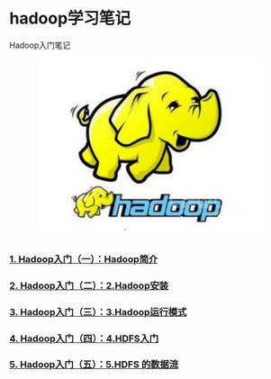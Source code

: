 # hadoop学习笔记  

Hadoop入门笔记
<div align="center"><a><img width="400" heigth="400" src="./1.笔记/imgs/1/hadoop.jpg"></a></div>

### [1. Hadoop入门（一）：Hadoop简介](./1.笔记/1.Hadoop简介.md)

### [2. Hadoop入门（二）：2.Hadoop安装](./1.笔记/2.Hadoop安装.md)

### [3. Hadoop入门（三）：3.Hadoop运行模式](./1.笔记/3.Hadoop运行模式.md)

### [4. Hadoop入门（四）：4.HDFS入门](./1.笔记/4.HDFS入门.md)

### [5. Hadoop入门（五）：5.HDFS 的数据流](./1.笔记/5.HDFS的数据流.md)






